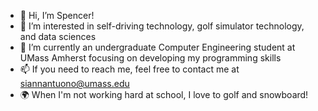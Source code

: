 - 👋 Hi, I’m Spencer!
- 👀 I’m interested in self-driving technology, golf simulator technology, and data sciences
- 🌱 I’m currently an undergraduate Computer Engineering student at UMass Amherst focusing on developing my programming skills
- 📫 If you need to reach me, feel free to contact me at siannantuono@umass.edu
- 🌍 When I'm not working hard at school, I love to golf and snowboard!

<!---
spencer4404/spencer4404 is a ✨ special ✨ repository because its `README.md` (this file) appears on your GitHub profile.
You can click the Preview link to take a look at your changes.
--->
